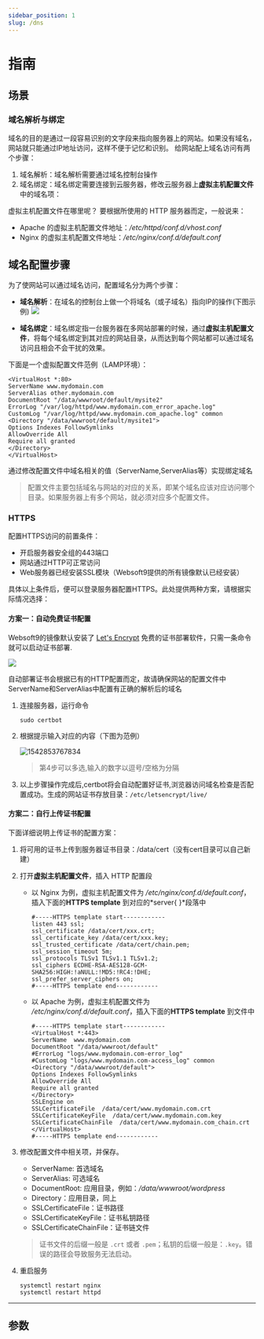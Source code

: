 ```yaml
---
sidebar_position: 1
slug: /dns
---
```


# 指南

## 场景

### 域名解析与绑定

域名的目的是通过一段容易识别的文字段来指向服务器上的网站。如果没有域名，网站就只能通过IP地址访问，这样不便于记忆和识别。
给网站配上域名访问有两个步骤：

1. 域名解析：域名解析需要通过域名控制台操作
2. 域名绑定：域名绑定需要连接到云服务器，修改云服务器上**虚拟主机配置文件**中的域名项：

虚拟主机配置文件在哪里呢？ 要根据所使用的 HTTP 服务器而定，一般说来：

* Apache 的虚拟主机配置文件地址：*/etc/httpd/conf.d/vhost.conf*
* Nginx 的虚拟主机配置文件地址：*/etc/nginx/conf.d/default.conf*

## 域名配置步骤

为了使网站可以通过域名访问，配置域名分为两个步骤：

*   **域名解析**：在域名的控制台上做一个将域名（或子域名）指向IP的操作(下图示例)
![](https://libs.websoft9.com/Websoft9/DocsPicture/zh/common/domain-websoft9.png)

*   **域名绑定**：域名绑定指一台服务器在多网站部署的时候，通过**虚拟主机配置文件**，将每个域名绑定到其对应的网站目录，从而达到每个网站都可以通过域名访问且相会不会干扰的效果。

下面是一个虚拟配置文件范例（LAMP环境）：

   ~~~ 
<VirtualHost *:80>
ServerName www.mydomain.com
ServerAlias other.mydomain.com
DocumentRoot "/data/wwwroot/default/mysite2"
ErrorLog "/var/log/httpd/www.mydomain.com_error_apache.log"
CustomLog "/var/log/httpd/www.mydomain.com_apache.log" common
<Directory "/data/wwwroot/default/mysite1">
Options Indexes FollowSymlinks
AllowOverride All
Require all granted
</Directory>
</VirtualHost>
   ~~~

通过修改配置文件中域名相关的值（ServerName,ServerAlias等）实现绑定域名

> 配置文件主要包括域名与网站的对应的关系，即某个域名应该对应访问哪个目录。如果服务器上有多个网站，就必须对应多个配置文件。

### HTTPS

配置HTTPS访问的前置条件：

* 开启服务器安全组的443端口
* 网站通过HTTP可正常访问
* Web服务器已经安装SSL模块（Websoft9提供的所有镜像默认已经安装）

具体以上条件后，便可以登录服务器配置HTTPS。此处提供两种方案，请根据实际情况选择：

#### 方案一：自动免费证书配置

Websoft9的镜像默认安装了 [Let's Encrypt](https://letsencrypt.org/) 免费的证书部署软件，只需一条命令就可以启动证书部署.

![](https://libs.websoft9.com/Websoft9/DocsPicture/zh/common/certbot-ui-websoft9.png)

自动部署证书会根据已有的HTTP配置而定，故请确保网站的配置文件中ServerName和ServerAlias中配置有正确的解析后的域名

1. 连接服务器，运行命令 
   ```
   sudo certbot
   ```
2. 根据提示输入对应的内容（下图为范例）

   ![1542853767834](https://libs.websoft9.com/Websoft9/DocsPicture/zh/lamp/certbot-websoft9.png)

   > 第4步可以多选,输入的数字以逗号/空格为分隔

4.  以上步骤操作完成后,certbot将会自动配置好证书,浏览器访问域名检查是否配置成功。生成的网站证书存放目录：`/etc/letsencrypt/live/`

#### 方案二：自行上传证书配置

下面详细说明上传证书的配置方案：

1. 将可用的证书上传到服务器证书目录：/data/cert（没有cert目录可以自己新建）

2. 打开**虚拟主机配置文件**，插入 HTTP 配置段
   * 以 Nginx 为例，虚拟主机配置文件为 */etc/nginx/conf.d/default.conf*，插入下面的**HTTPS template** 到对应的*server{  }*段落中
        ``` text
        #-----HTTPS template start------------
        listen 443 ssl; 
        ssl_certificate /data/cert/xxx.crt;
        ssl_certificate_key /data/cert/xxx.key;
        ssl_trusted_certificate /data/cert/chain.pem;
        ssl_session_timeout 5m;
        ssl_protocols TLSv1 TLSv1.1 TLSv1.2;
        ssl_ciphers ECDHE-RSA-AES128-GCM-SHA256:HIGH:!aNULL:!MD5:!RC4:!DHE;
        ssl_prefer_server_ciphers on;
        #-----HTTPS template end------------
        ```
    * 以 Apache 为例，虚拟主机配置文件为 */etc/nginx/conf.d/default.conf*，插入下面的**HTTPS template** 到文件中

        ```
        #-----HTTPS template start------------
        <VirtualHost *:443>
        ServerName  www.mydomain.com
        DocumentRoot "/data/wwwroot/default"
        #ErrorLog "logs/www.mydomain.com-error_log"
        #CustomLog "logs/www.mydomain.com-access_log" common
        <Directory "/data/wwwroot/default">
        Options Indexes FollowSymlinks
        AllowOverride All
        Require all granted
        </Directory>
        SSLEngine on
        SSLCertificateFile  /data/cert/www.mydomain.com.crt
        SSLCertificateKeyFile  /data/cert/www.mydomain.com.key
        SSLCertificateChainFile  /data/cert/www.mydomain.com_chain.crt
        </VirtualHost>
        #-----HTTPS template end------------
        ```

4.  修改配置文件中相关项，并保存。
     
     * ServerName: 首选域名  
     * ServerAlias: 可选域名  
     * DocumentRoot: 应用目录，例如：*/data/wwwroot/wordpress*
     * Directory：应用目录，同上  
     * SSLCertificateFile：证书路径 
     * SSLCertificateKeyFile：证书私钥路径
     * SSLCertificateChainFile：证书链文件 

     > 证书文件的后缀一般是 `.crt` 或者 `.pem`；私钥的后缀一般是：`.key`。错误的路径会导致服务无法启动。

5.  重启服务
    ```
    systemctl restart nginx
    systemctl restart httpd
    ```
---

## 参数


